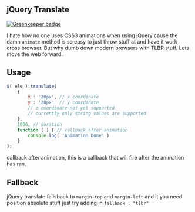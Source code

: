 ## jQuery Translate

[![Greenkeeper badge](https://badges.greenkeeper.io/jcblw/jquery-translate.svg)](https://greenkeeper.io/)

I hate how no one uses CSS3 animations when using jQuery cause the damn `animate` method is so easy to just throw stuff at and have it work cross browser. But why dumb down modern browsers with TLBR stuff. Lets move the web forward.

## Usage

```javascript
$( ele ).translate(
	{
		x : '20px', // x coordinate
		y : '20px'	// y coordinate
		// z coordinate not yet supported
		// currently only string values are supported
	}, 
	1000, // duration
	function ( ) { // callback after animation
		console.log( 'Animation Done' )
	}
);
```

callback after animation, this is a callback that will fire after the animation has ran.

## Fallback

jQuery translate fallsback to `margin-top` and `margin-left` and it you need position absolute stuff just try adding in `fallback : "tlbr"`
